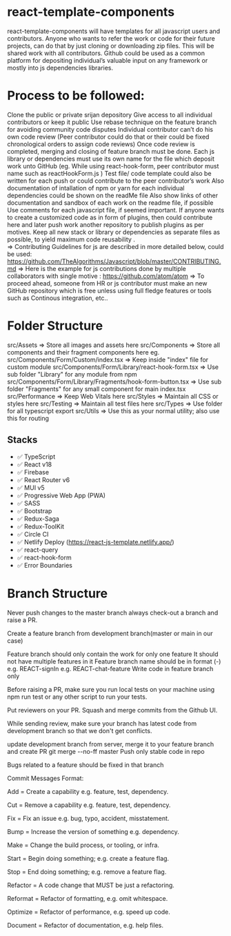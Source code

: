# react-template-components

react-template-components will have templates for all javascript users and contributors. Anyone who wants to refer the work or code for their future projects, can do that by just cloning or downloading zip files. This will be shared work with all contributors. Github could be used as a common platform for depositing individual’s valuable input on any framework or mostly into js dependencies libraries.

# Process to be followed:

Clone the public or private srijan depository
Give access to all individual contributors or keep it public
Use rebase technique on the feature branch for avoiding community code disputes
Individual contributor can’t do his own code review (Peer contributor could do that or their could be fixed chronological orders to assign code reviews)
Once code review is completed, merging and closing of feature branch must be done.
Each js library or dependencies must use its own name for the file which deposit work unto GitHub (eg. While using react-hook-form, peer contributor must name such as reactHookForm.js )
Test file/ code template could also be written for each push or could contribute to the peer contributor’s work
Also documentation of intallation of npm or yarn for each individual dependencies could be shown on the readMe file
Also show links of other documentation and sandbox of each work on the readme file, if possible
Use comments for each javascript file, if seemed important.
If anyone wants to create a customized code as in form of plugins, then could contribute here and later push work another repository to publish plugins as per motives.
Keep all new stack or library or dependencies as separate files as possible, to yield maximum code reusability .  
=> Contributing Guidelines for js are described in more detailed below, could be used:
https://github.com/TheAlgorithms/Javascript/blob/master/CONTRIBUTING.md
=> Here is the example for js contributions done by multiple collaborators with single motive : https://github.com/atom/atom
=> To proceed ahead, someone from HR or js contributor must make an new GitHub repository which is free unless using full fledge features or tools such as Continous integration, etc..

# Folder Structure
src/Assets                                                              => Store all images and assets here
src/Components                                                          => Store all components and their fragment components here
eg. src/Components/Form/Custom/index.tsx                                => Keep inside "index" file for custom module
    src/Components/Form/Library/react-hook-form.tsx                     => Use sub folder "Library" for any module from npm
    src/Components/Form/Library/Fragments/hook-form-button.tsx          => Use sub folder "Fragments" for any small component for main index.tsx
src/Performance                                                         => Keep Web Vitals here
src/Styles                                                              => Maintain all CSS or styles here
src/Testing                                                             => Maintain all test files here
src/Types                                                               => Use folder for all typescript export
src/Utils                                                               => Use this as your normal utility; also use this for routing

## Stacks
- ✅ TypeScript
- ✅ React v18
- ✅ Firebase
- ✅ React Router v6
- ✅ MUI v5
- ✅ Progressive Web App (PWA)
- ✅ SASS
- ✅ Bootstrap
- ✅ Redux-Saga
- ✅ Redux-ToolKit
- ✅ Circle CI
- ✅ Netlify Deploy (https://react-js-template.netlify.app/)
- ✅ react-query
- ✅ react-hook-form
- ✅ Error Boundaries
# Branch Structure

Never push changes to the master branch always check-out a branch and raise a PR.

Create a feature branch from development branch(master or main in our case)

Feature branch should only contain the work for only one feature
It should not have multiple features in it
Feature branch name should be in format (<REACT>-<feature-description>)
e.g. REACT-signIn
e.g. REACT-chat-feature
Write code in feature branch only

Before raising a PR, make sure you run local tests on your machine using npm run test or any other script to run your tests.

Put reviewers on your PR. Squash and merge commits from the Github UI.

While sending review, make sure your branch has latest code from development branch so that we don't get conflicts.

update development branch from server, merge it to your feature branch and create PR
git merge --no-ff master
Push only stable code in repo

Bugs related to a feature should be fixed in that branch

Commit Messages Format:

Add = Create a capability e.g. feature, test, dependency.

Cut = Remove a capability e.g. feature, test, dependency.

Fix = Fix an issue e.g. bug, typo, accident, misstatement.

Bump = Increase the version of something e.g. dependency.

Make = Change the build process, or tooling, or infra.

Start = Begin doing something; e.g. create a feature flag.

Stop = End doing something; e.g. remove a feature flag.

Refactor = A code change that MUST be just a refactoring.

Reformat = Refactor of formatting, e.g. omit whitespace.

Optimize = Refactor of performance, e.g. speed up code.

Document = Refactor of documentation, e.g. help files.
